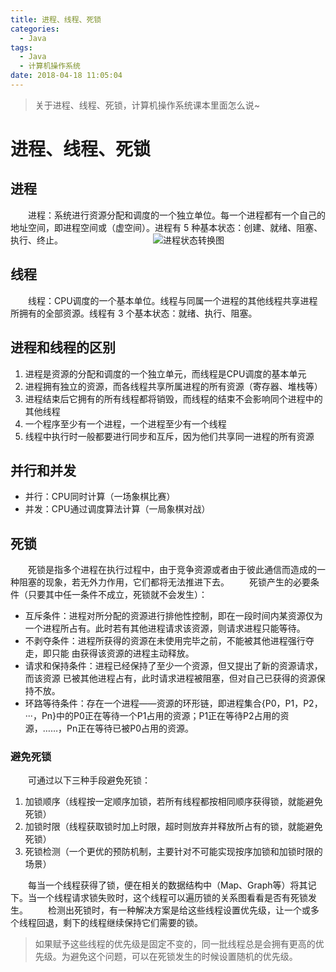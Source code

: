 ```yaml
---
title: 进程、线程、死锁
categories: 
  - Java
tags:
  - Java
  - 计算机操作系统
date: 2018-04-18 11:05:04
---
```


> 关于进程、线程、死锁，计算机操作系统课本里面怎么说~

<!-- more -->
# 进程、线程、死锁
## 进程
&emsp;&emsp;进程：系统进行资源分配和调度的一个独立单位。每一个进程都有一个自己的地址空间，即进程空间或（虚空间）。进程有 5 种基本状态：创建、就绪、阻塞、执行、终止。
&emsp;&emsp;&emsp;&emsp;&emsp;&emsp;&emsp;&emsp;&emsp;&emsp;![进程状态转换图](//img-blog.csdn.net/20180320132810728?watermark/2/text/Ly9ibG9nLmNzZG4ubmV0L3UwMTIxMDIxMDQ=/font/5a6L5L2T/fontsize/400/fill/I0JBQkFCMA==/dissolve/70)

## 线程
&emsp;&emsp;线程：CPU调度的一个基本单位。线程与同属一个进程的其他线程共享进程所拥有的全部资源。线程有 3 个基本状态：就绪、执行、阻塞。

## 进程和线程的区别
1. 进程是资源的分配和调度的一个独立单元，而线程是CPU调度的基本单元
2. 进程拥有独立的资源，而各线程共享所属进程的所有资源（寄存器、堆栈等）
3. 进程结束后它拥有的所有线程都将销毁，而线程的结束不会影响同个进程中的其他线程
4. 一个程序至少有一个进程，一个进程至少有一个线程
5. 线程中执行时一般都要进行同步和互斥，因为他们共享同一进程的所有资源

## 并行和并发
- 并行：CPU同时计算（一场象棋比赛）
- 并发：CPU通过调度算法计算（一局象棋对战）

## 死锁
&emsp;&emsp;死锁是指多个进程在执行过程中，由于竞争资源或者由于彼此通信而造成的一种阻塞的现象，若无外力作用，它们都将无法推进下去。
&emsp;&emsp;死锁产生的必要条件（只要其中任一条件不成立，死锁就不会发生）：

- 互斥条件：进程对所分配的资源进行排他性控制，即在一段时间内某资源仅为一个进程所占有。此时若有其他进程请求该资源，则请求进程只能等待。
- 不剥夺条件：进程所获得的资源在未使用完毕之前，不能被其他进程强行夺走，即只能 由获得该资源的进程主动释放。
- 请求和保持条件：进程已经保持了至少一个资源，但又提出了新的资源请求，而该资源 已被其他进程占有，此时请求进程被阻塞，但对自己已获得的资源保持不放。
- 环路等待条件：存在一个进程——资源的环形链，即进程集合{P0，P1，P2，···，Pn}中的P0正在等待一个P1占用的资源；P1正在等待P2占用的资源，……，Pn正在等待已被P0占用的资源。

### 避免死锁
&emsp;&emsp;可通过以下三种手段避免死锁：
1. 加锁顺序（线程按一定顺序加锁，若所有线程都按相同顺序获得锁，就能避免死锁）
2. 加锁时限（线程获取锁时加上时限，超时则放弃并释放所占有的锁，就能避免死锁）
3. 死锁检测（一个更优的预防机制，主要针对不可能实现按序加锁和加锁时限的场景）

&emsp;&emsp;每当一个线程获得了锁，便在相关的数据结构中（Map、Graph等）将其记下。当一个线程请求锁失败时，这个线程可以遍历锁的关系图看看是否有死锁发生。
&emsp;&emsp;检测出死锁时，有一种解决方案是给这些线程设置优先级，让一个或多个线程回退，剩下的线程继续保持它们需要的锁。
> 如果赋予这些线程的优先级是固定不变的，同一批线程总是会拥有更高的优先级。为避免这个问题，可以在死锁发生的时候设置随机的优先级。
